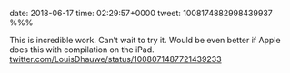 date: 2018-06-17
time: 02:29:57+0000
tweet: 1008174882998439937
%%%

This is incredible work. Can’t wait to try it. Would be even better if Apple does this with compilation on the iPad. [twitter.com/LouisDhauwe/status/1008071487721439233](https://twitter.com/LouisDhauwe/status/1008071487721439233)
